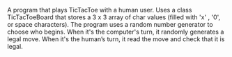 A program that plays TicTacToe with a human user. Uses a class TicTacToeBoard that stores a 3 x 3 array of char values (filled with 'x' , '0', or space characters). The program uses a random number generator to choose who begins. When it's the computer's turn, it randomly generates a legal move. When it's the human’s turn, it read the move and check that it is legal. 
